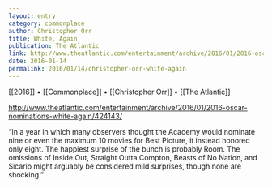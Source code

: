 ```yaml
---
layout: entry
category: commonplace
author: Christopher Orr
title: White, Again
publication: The Atlantic
link: http://www.theatlantic.com/entertainment/archive/2016/01/2016-oscar-nominations-white-again/424143/
date: 2016-01-14
permalink: 2016/01/14/christopher-orr-white-again
---
```


[[2016]] • [[Commonplace]] • [[Christopher Orr]] • [[The Atlantic]]

http://www.theatlantic.com/entertainment/archive/2016/01/2016-oscar-nominations-white-again/424143/

“In a year in which many observers thought the Academy would nominate nine or even the maximum 10 movies for Best Picture, it instead honored only eight. The happiest surprise of the bunch is probably Room. The omissions of Inside Out, Straight Outta Compton, Beasts of No Nation, and Sicario might arguably be considered mild surprises, though none are shocking.”
